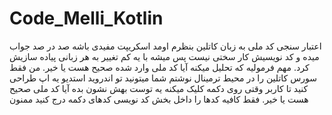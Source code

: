# Code_Melli_Kotlin
اعتبار سنجی کد ملی به زبان کاتلین
بنظرم اومد اسکریپت مفیدی باشه
صد در صد جواب میده و کد نویسیش کار سختی نیست پس میشه با یه کم تغییر به هر زبانی پیاده سازیش کرد.
مهم فرمولیه که تحلیل میکنه آیا کد ملی وارد شده صحیح هست یا خیر.
من فقط سورس کاتلین را در محیط ترمینال نوشتم شما میتونید تو اندروید استدیو یه اپ طراحی کنید تا کاربر وقتی روی دکمه کلیک میکنه یه توست بهش نشون بده آیا کد ملی صحیح هست یا خیر.
فقط کافیه کدها را داخل بخش کد نویسی کدهای دکمه درج کنید
ممنون
